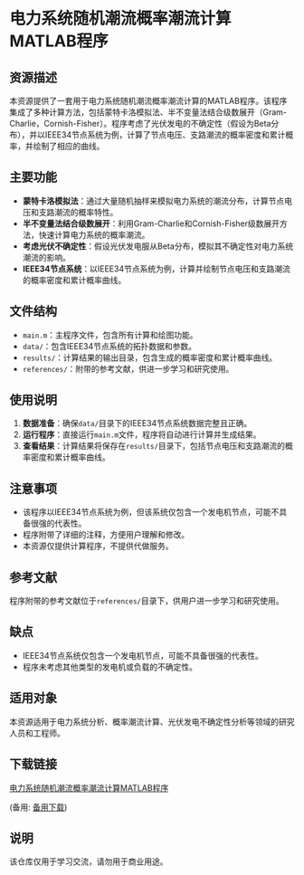 # 电力系统随机潮流概率潮流计算MATLAB程序

## 资源描述

本资源提供了一套用于电力系统随机潮流概率潮流计算的MATLAB程序。该程序集成了多种计算方法，包括蒙特卡洛模拟法、半不变量法结合级数展开（Gram-Charlie，Cornish-Fisher）。程序考虑了光伏发电的不确定性（假设为Beta分布），并以IEEE34节点系统为例，计算了节点电压、支路潮流的概率密度和累计概率，并绘制了相应的曲线。

## 主要功能

- **蒙特卡洛模拟法**：通过大量随机抽样来模拟电力系统的潮流分布，计算节点电压和支路潮流的概率特性。
- **半不变量法结合级数展开**：利用Gram-Charlie和Cornish-Fisher级数展开方法，快速计算电力系统的概率潮流。
- **考虑光伏不确定性**：假设光伏发电服从Beta分布，模拟其不确定性对电力系统潮流的影响。
- **IEEE34节点系统**：以IEEE34节点系统为例，计算并绘制节点电压和支路潮流的概率密度和累计概率曲线。

## 文件结构

- `main.m`：主程序文件，包含所有计算和绘图功能。
- `data/`：包含IEEE34节点系统的拓扑数据和参数。
- `results/`：计算结果的输出目录，包含生成的概率密度和累计概率曲线。
- `references/`：附带的参考文献，供进一步学习和研究使用。

## 使用说明

1. **数据准备**：确保`data/`目录下的IEEE34节点系统数据完整且正确。
2. **运行程序**：直接运行`main.m`文件，程序将自动进行计算并生成结果。
3. **查看结果**：计算结果将保存在`results/`目录下，包括节点电压和支路潮流的概率密度和累计概率曲线。

## 注意事项

- 该程序以IEEE34节点系统为例，但该系统仅包含一个发电机节点，可能不具备很强的代表性。
- 程序附带了详细的注释，方便用户理解和修改。
- 本资源仅提供计算程序，不提供代做服务。

## 参考文献

程序附带的参考文献位于`references/`目录下，供用户进一步学习和研究使用。

## 缺点

- IEEE34节点系统仅包含一个发电机节点，可能不具备很强的代表性。
- 程序未考虑其他类型的发电机或负载的不确定性。

## 适用对象

本资源适用于电力系统分析、概率潮流计算、光伏发电不确定性分析等领域的研究人员和工程师。

## 下载链接
[电力系统随机潮流概率潮流计算MATLAB程序](https://pan.quark.cn/s/ee4ccb86c8d5) 

(备用: [备用下载](https://pan.baidu.com/s/1yN6jssoAJ_w4JfTv0-uIuQ?pwd=1234))

## 说明

该仓库仅用于学习交流，请勿用于商业用途。
